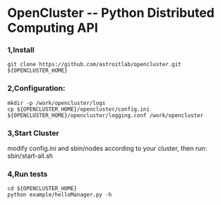 OpenCluster  --   Python Distributed Computing API
===========
### 1,Install
	git clone https://github.com/astroitlab/opencluster.git ${OPENCLUSTER_HOME}
### 2,Configuration:
    mkdir -p /work/opencluster/logs
    cp ${OPENCLUSTER_HOME}/opencluster/config.ini ${OPENCLUSTER_HOME}/opencluster/logging.conf /work/opencluster
### 3,Start Cluster
modify config.ini and sbin/nodes according to your cluster, then run:
	sbin/start-all.sh
### 4,Run tests
    cd ${OPENCLUSTER_HOME}
    python example/helloManager.py -h
